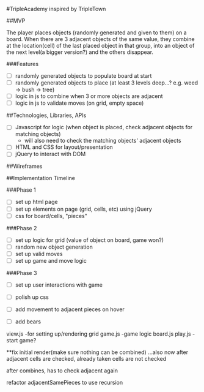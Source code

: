 #TripleAcademy
inspired by TripleTown

##MVP

The player places objects (randomly generated and given to them) on a board.
When there are 3 adjacent objects of the same value, they combine at the
location(cell) of the last placed object in that group, into an object of the next
level(a bigger version?) and the others disappear.

###Features

- [ ] randomly generated objects to populate board at start
- [ ] randomly generated objects to place (at least 3 levels deep...? e.g. weed -> bush -> tree)
- [ ] logic in js to combine when 3 or more objects are adjacent
- [ ] logic in js to validate moves (on grid, empty space)

##Technologies, Libraries, APIs

- [ ] Javascript for logic (when object is placed, check adjacent objects for matching objects)
  - will also need to check the matching objects' adjacent objects
- [ ] HTML and CSS for layout/presentation
- [ ] jQuery to interact with DOM

##Wireframes

##Implementation Timeline

###Phase 1
- [ ] set up html page
- [ ] set up elements on page (grid, cells, etc) using jQuery
- [ ] css for board/cells, "pieces"

###Phase 2
- [ ] set up logic for grid (value of object on board, game won?)
- [ ] random new object generation
- [ ] set up valid moves
- [ ] set up game and move logic

###Phase 3
- [ ] set up user interactions with game
- [ ] polish up css
- [ ] add movement to adjacent pieces on hover
- [ ] add bears


view.js
-for setting up/rendering grid
game.js
-game logic
board.js
play.js
-start game?


**fix initial render(make sure nothing can be combined)
...also now after adjacent cells are checked, already taken cells are not checked


after combines, has to check adjacent again

refactor adjacentSamePieces to use recursion
